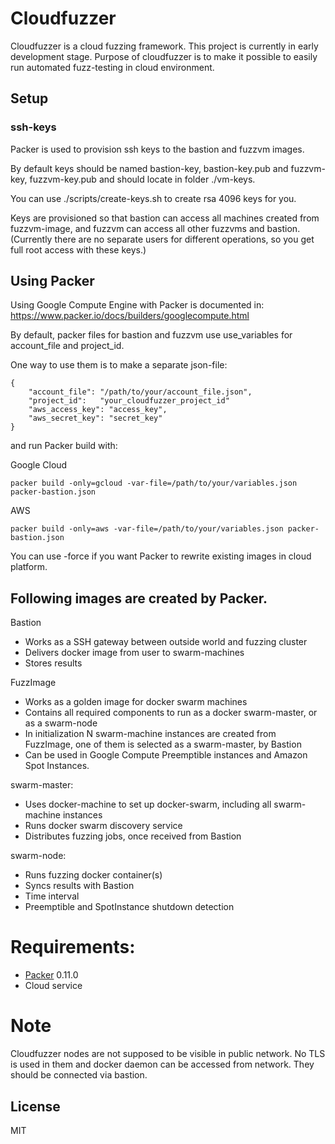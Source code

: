 # Cloudfuzzer

Cloudfuzzer is a cloud fuzzing framework. This project is currently in early development stage. Purpose of cloudfuzzer is to make it possible to easily run automated fuzz-testing in cloud environment.

## Setup

### ssh-keys

Packer is used to provision ssh keys to the bastion and fuzzvm images.

By default keys should be named bastion-key, bastion-key.pub and fuzzvm-key, fuzzvm-key.pub and should locate in folder ./vm-keys.

You can use ./scripts/create-keys.sh to create rsa 4096 keys for you.

Keys are provisioned so that bastion can access all machines created from fuzzvm-image, and fuzzvm can access all other fuzzvms and bastion.
(Currently there are no separate users for different operations, so you get full root access with these keys.)

## Using Packer

Using Google Compute Engine with Packer is documented in: https://www.packer.io/docs/builders/googlecompute.html

By default, packer files for bastion and fuzzvm use use_variables for account_file and project_id.

One way to use them is to make a separate json-file:
```
{
    "account_file":	"/path/to/your/account_file.json",
    "project_id":	"your_cloudfuzzer_project_id"
    "aws_access_key": "access_key",
    "aws_secret_key": "secret_key"
}
```

and run Packer build with:

Google Cloud
```
packer build -only=gcloud -var-file=/path/to/your/variables.json packer-bastion.json
```

AWS
```
packer build -only=aws -var-file=/path/to/your/variables.json packer-bastion.json
```

You can use -force if you want Packer to rewrite existing images in cloud platform.

## Following images are created by Packer.

Bastion
* Works as a SSH gateway between outside world and fuzzing cluster
* Delivers docker image from user to swarm-machines
* Stores results

FuzzImage
* Works as a golden image for docker swarm machines
* Contains all required components to run as a docker swarm-master, or as a swarm-node
* In initialization N swarm-machine instances are created from FuzzImage, one of them is selected as a swarm-master, by Bastion
* Can be used in Google Compute Preemptible instances and Amazon Spot Instances.

swarm-master:
* Uses docker-machine to set up docker-swarm, including all swarm-machine instances
* Runs docker swarm discovery service
* Distributes fuzzing jobs, once received from Bastion

swarm-node:
* Runs fuzzing docker container(s)
* Syncs results with Bastion
* Time interval
* Preemptible and SpotInstance shutdown detection

# Requirements:
* [Packer](https://www.packer.io/) 0.11.0
* Cloud service

# Note

Cloudfuzzer nodes are not supposed to be visible in public network. No TLS is used in them and docker daemon can be accessed from network. They should be connected via bastion.



License
----
MIT
